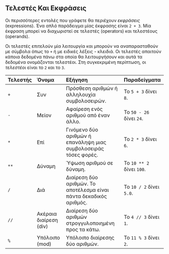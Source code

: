 ## Τελεστές Και Εκφράσεις

Οι περισσότερες εντολές που γράφετε θα περιέχουν *εκφράσεις* (expressions). Ένα απλό παράδειγμα μίας έκφρασης είναι `2 + 3`. Μία έκφραση μπορεί να διαχωριστεί σε τελεστές (operators) και τελεστέους (operands).

Οι τελεστές επιτελούν μία λειτουργία και μπορούν να αναπαρασταθούν με σύμβολα όπως το `+` ή με ειδικές λέξεις - κλειδιά. Οι τελεστές απαιτούν κάποια δεδομένα πάνω στα οποία θα λειτουργήσουν και αυτά τα δεδομένα ονομάζονται τελεστέοι. Στη συγκεκριμένη περίπτωση, οι *τελεστέοι* είναι το `2` και το `3`.

|Τελεστής|Όνομα|Εξήγηση|Παραδείγματα|
|:-|:-|:-|:-|
|`+`|Συν|Πρόσθεση αριθμών ή αλληλουχία συμβολοσειρών.|Το `5 + 3`  δίνει  `8`.|
|`-`|Μείον|Αφαίρεση ενός αριθμού από έναν άλλο.|Το `50 - 26` δίνει `24`.|
|`*`|Επί|Γινόμενο δύο αριθμών ή επανάληψη μιας συμβολοσειράς τόσες φορές.|Το `2 * 3` δίνει `6`.|
|`**`|Δύναμη|Ύψωση αριθμού σε δύναμη.|Το `10 ** 2` δίνει `100`.|
|`/`|Διά|Διαίρεση δύο αριθμών. Το αποτέλεσμα είναι πάντα δεκαδικός αριθμός.|Το `10 / 2` δίνει  `5.0`.|
|`//`|Ακέραια διαίρεση (div)|Διαίρεση δύο αριθμών στρογγυλοποιημένη προς τα κάτω.|Το `4 // 3` δίνει `1`.|
|`%`|Υπόλοιπο (mod)|Υπόλοιπο διαίρεσης δύο αριθμών.|Το `11 % 3` δίνει `2`.|